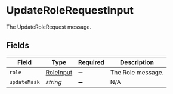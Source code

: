 # UpdateRoleRequestInput

The UpdateRoleRequest message.


## Fields

| Field                                         | Type                                          | Required                                      | Description                                   |
| --------------------------------------------- | --------------------------------------------- | --------------------------------------------- | --------------------------------------------- |
| `role`                                        | [RoleInput](../../models/shared/roleinput.md) | :heavy_minus_sign:                            | The Role message.                             |
| `updateMask`                                  | *string*                                      | :heavy_minus_sign:                            | N/A                                           |